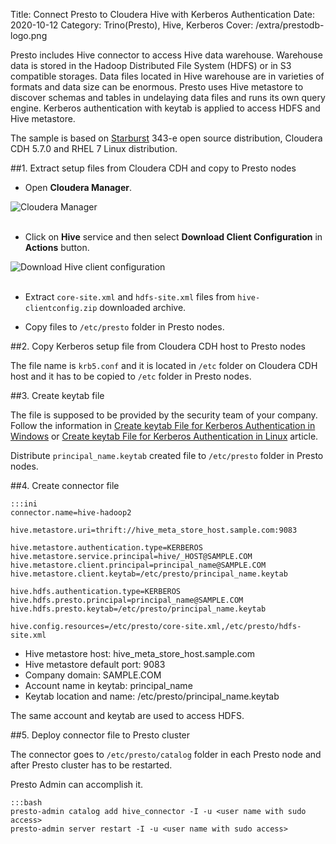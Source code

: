 Title: Connect Presto to Cloudera Hive with Kerberos Authentication
Date: 2020-10-12
Category: Trino(Presto), Hive, Kerberos
Cover: /extra/prestodb-logo.png

Presto includes Hive connector to access Hive data warehouse. Warehouse data is stored in the Hadoop Distributed File System (HDFS) or in S3 compatible storages. Data files located in Hive warehouse are in varieties of formats and data size can be enormous. Presto uses Hive metastore to discover schemas and tables in undelaying data files and runs its own query engine. Kerberos authentication with keytab is applied to access HDFS and Hive metastore.

The sample is based on [Starburst](https://www.starburstdata.com/) 343-e open source distribution, Cloudera CDH 5.7.0 and RHEL 7 Linux distribution.

##1. Extract setup files from Cloudera CDH and copy to Presto nodes

* Open **Cloudera Manager**.

![Cloudera Manager]({static}/images/connect-presto-cloudera-hive-with-kerberos-authentication/cloudera-manager.jpg)</br></br>

* Click on **Hive** service and then select **Download Client Configuration** in **Actions** button.

![Download Hive client configuration]({static}/images/connect-presto-cloudera-hive-with-kerberos-authentication/hive-download-client-configuration.jpg)</br></br>

* Extract `core-site.xml` and `hdfs-site.xml` files from `hive-clientconfig.zip` downloaded archive.

* Copy files to `/etc/presto` folder in Presto nodes.

##2. Copy Kerberos setup file from Cloudera CDH host to Presto nodes

The file name is `krb5.conf` and it is located in `/etc` folder on Cloudera CDH host and it has to be copied to `/etc` folder in Presto nodes.

##3. Create keytab file

The file is supposed to be provided by the security team of your company. Follow the information in [Create keytab File for Kerberos Authentication in Windows]({filename}/articles/create-keytab-file-for-kerberos-authentication-in-windows.md) or [Create keytab File for Kerberos Authentication in Linux]({filename}/articles/create-keytab-file-kerberos-authentication-linux.md) article. 

Distribute `principal_name.keytab` created file to `/etc/presto` folder in Presto nodes.

##4. Create connector file

    :::ini
    connector.name=hive-hadoop2

    hive.metastore.uri=thrift://hive_meta_store_host.sample.com:9083

    hive.metastore.authentication.type=KERBEROS
    hive.metastore.service.principal=hive/_HOST@SAMPLE.COM
    hive.metastore.client.principal=principal_name@SAMPLE.COM
    hive.metastore.client.keytab=/etc/presto/principal_name.keytab

    hive.hdfs.authentication.type=KERBEROS
    hive.hdfs.presto.principal=principal_name@SAMPLE.COM
    hive.hdfs.presto.keytab=/etc/presto/principal_name.keytab

    hive.config.resources=/etc/presto/core-site.xml,/etc/presto/hdfs-site.xml

* Hive metastore host: hive_meta_store_host.sample.com
* Hive metastore default port: 9083
* Company domain: SAMPLE.COM
* Account name in keytab: principal_name
* Keytab location and name: /etc/presto/principal_name.keytab

The same account and keytab are used to access HDFS.

##5. Deploy connector file to Presto cluster

The connector goes to `/etc/presto/catalog` folder in each Presto node and after Presto cluster has to be restarted. 

Presto Admin can accomplish it.

    :::bash
    presto-admin catalog add hive_connector -I -u <user name with sudo access>
    presto-admin server restart -I -u <user name with sudo access>

